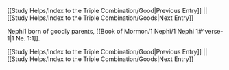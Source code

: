 [[Study Helps/Index to the Triple Combination/Good|Previous Entry]]  ||  [[Study Helps/Index to the Triple Combination/Goods|Next Entry]]

 Nephi1 born of goodly parents, [[Book of Mormon/1 Nephi/1 Nephi 1#^verse-1|1 Ne. 1:1]].

[[Study Helps/Index to the Triple Combination/Good|Previous Entry]]  ||  [[Study Helps/Index to the Triple Combination/Goods|Next Entry]]